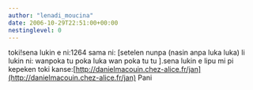 ```yaml
---
author: "lenadi_moucina"
date: 2006-10-29T22:51:00+00:00
nestinglevel: 0
---
```

toki!sena lukin e ni:1264 sama ni: \[setelen nunpa (nasin anpa luka luka) li lukin ni: wanpoka tu poka luka wan poka tu tu \].sena lukin e lipu mi pi kepeken toki kanse:[http://danielmacouin.chez-alice.fr/jan](http://danielmacouin.chez-alice.fr/jan) Pani
